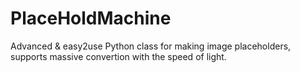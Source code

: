 # PlaceHoldMachine
Advanced &amp; easy2use Python class for making image placeholders, supports massive convertion with the speed of light.
